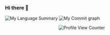 ### Hi there 👋

<!--
**Pedro-Afonso/Pedro-Afonso** is a ✨ _special_ ✨ repository because its `README.md` (this file) appears on your GitHub profile.

Here are some ideas to get you started:

- 🔭 I’m currently working on ...
- 🌱 I’m currently learning ...
- 👯 I’m looking to collaborate on ...
- 🤔 I’m looking for help with ...
- 💬 Ask me about ...
- 📫 How to reach me: ...
- 😄 Pronouns: ...
- ⚡ Fun fact: ...
-->

![My Language Summary](https://github-readme-stats.vercel.app/api/top-langs/?username=Pedro-Afonso&layout=compact&theme=dracula&count_private=true)
![My Commit graph](https://github-profile-summary-cards.vercel.app/api/cards/profile-details?username=Pedro-Afonso&theme=dracula&count_private=true)
<div align="center">
  
  ![Profile View Counter](https://komarev.com/ghpvc/?username=Pedro-Afonso&color=blueviolet&style=plastic)
  
</div>
